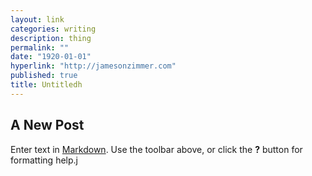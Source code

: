 ```yaml
---
layout: link
categories: writing
description: thing
permalink: ""
date: "1920-01-01"
hyperlink: "http://jamesonzimmer.com"
published: true
title: Untitledh
---
```


## A New Post

Enter text in [Markdown](http://daringfireball.net/projects/markdown/). Use the toolbar above, or click the **?** button for formatting help.j
